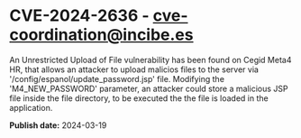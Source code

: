 # CVE-2024-2636 - cve-coordination@incibe.es

 An Unrestricted Upload of File vulnerability has been found on Cegid Meta4 HR, that allows an attacker to upload malicios files to the server via '/config/espanol/update_password.jsp' file. Modifying the 'M4_NEW_PASSWORD' parameter, an attacker could store a malicious JSP file inside the file directory, to be executed the the file is loaded in the application. 

**Publish date:** 2024-03-19
